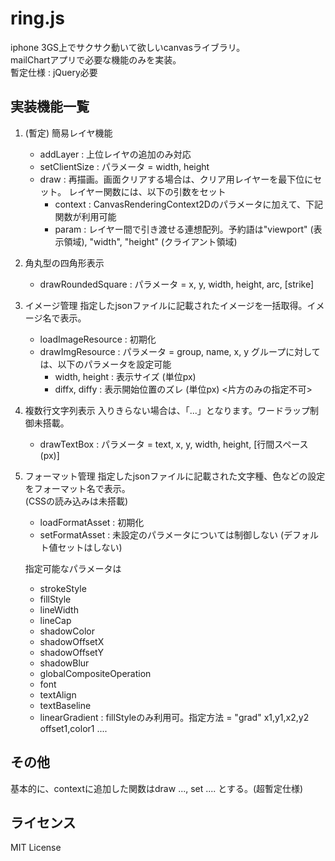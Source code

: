 ring.js
======================
iphone 3GS上でサクサク動いて欲しいcanvasライブラリ。  
mailChartアプリで必要な機能のみを実装。  
暫定仕様 : jQuery必要

実装機能一覧
------
1. (暫定) 簡易レイヤ機能
    * addLayer : 上位レイヤの追加のみ対応
    * setClientSize : パラメータ = width, height
    * draw : 再描画。画面クリアする場合は、クリア用レイヤーを最下位にセット。
    レイヤー関数には、以下の引数をセット
      * context : CanvasRenderingContext2Dのパラメータに加えて、下記関数が利用可能
      * param : レイヤー間で引き渡せる連想配列。予約語は"viewport" (表示領域), "width", "height" (クライアント領域)

2. 角丸型の四角形表示
    * drawRoundedSquare : パラメータ = x, y, width, height, arc, [strike]

3. イメージ管理
    指定したjsonファイルに記載されたイメージを一括取得。イメージ名で表示。
    * loadImageResource : 初期化
    * drawImgResource : パラメータ = group, name, x, y
    グループに対しては、以下のパラメータを設定可能
      * width, height : 表示サイズ (単位px)
      * diffx, diffy : 表示開始位置のズレ (単位px) <片方のみの指定不可>

4. 複数行文字列表示
    入りきらない場合は、「...」となります。ワードラップ制御未搭載。
    * drawTextBox : パラメータ = text, x, y, width, height, [行間スペース(px)]

5. フォーマット管理
    指定したjsonファイルに記載された文字種、色などの設定をフォーマット名で表示。  
    (CSSの読み込みは未搭載)
    * loadFormatAsset : 初期化
    * setFormatAsset : 未設定のパラメータについては制御しない (デフォルト値セットはしない)

    指定可能なパラメータは
    * strokeStyle
    * fillStyle
    * lineWidth
    * lineCap
    * shadowColor
    * shadowOffsetX
    * shadowOffsetY
    * shadowBlur
    * globalCompositeOperation
    * font
    * textAlign
    * textBaseline
    * linearGradient : fillStyleのみ利用可。指定方法 = "grad" x1,y1,x2,y2 offset1,color1 ....

その他
------
基本的に、contextに追加した関数はdraw ..., set .... とする。(超暫定仕様)

ライセンス
------
MIT License
